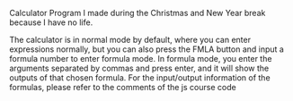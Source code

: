 Calculator Program I made during the Christmas and New Year break because I have no life.

The calculator is in normal mode by default, where you can enter expressions normally, but you can also press the FMLA button and input a formula number to enter formula mode. 
In formula mode, you enter the arguments separated by commas and press enter, and it will show the outputs of that chosen formula.
For the input/output information of the formulas, please refer to the comments of the js course code

